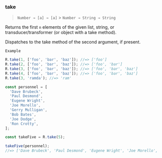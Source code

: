 ### take

> `Number → [a] → [a]` > `Number → String → String`

Returns the first `n` elements of the given list, string, or transducer/transformer (or object with a take method).

Dispatches to the take method of the second argument, if present.

`Example`

```js
R.take(1, ['foo', 'bar', 'baz']); //=> ['foo']
R.take(2, ['foo', 'bar', 'baz']); //=> ['foo', 'bar']
R.take(3, ['foo', 'bar', 'baz']); //=> ['foo', 'bar', 'baz']
R.take(4, ['foo', 'bar', 'baz']); //=> ['foo', 'bar', 'baz']
R.take(3, 'ramda'); //=> 'ram'

const personnel = [
  'Dave Brubeck',
  'Paul Desmond',
  'Eugene Wright',
  'Joe Morello',
  'Gerry Mulligan',
  'Bob Bates',
  'Joe Dodge',
  'Ron Crotty',
];

const takeFive = R.take(5);

takeFive(personnel);
//=> ['Dave Brubeck', 'Paul Desmond', 'Eugene Wright', 'Joe Morello', 'Gerry Mulligan']
```
